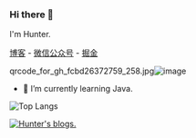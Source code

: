 ### Hi there 👋
I'm Hunter.

[博客](https://github.com/lq920320/blogs) - [微信公众号](https://mp.weixin.qq.com/s?__biz=MzIzMTI3MDAzOQ==&mid=2247483985&idx=1&sn=4414a3304e20a2215dcab35453466f92&chksm=e8a7f1a9dfd078bfa326e4845f235eb16c9786224de1bfde334f0b57fe76ca58707916bbe1e1&token=2126406469&lang=zh_CN#rd) - [掘金](https://juejin.cn/user/835284567603096) 

qrcode_for_gh_fcbd26372759_258.jpg![image](https://user-images.githubusercontent.com/18696549/120892376-941bf980-c640-11eb-9694-d7b242c670bd.png)


- 🌱 I’m currently learning Java.


<!--
**lq920320/lq920320** is a ✨ _special_ ✨ repository because its `README.md` (this file) appears on your GitHub profile.

Here are some ideas to get you started:

- 🔭 I’m currently working on ...
- 🌱 I’m currently learning ...
- 👯 I’m looking to collaborate on ...
- 🤔 I’m looking for help with ...
- 💬 Ask me about ...
- 📫 How to reach me: ...
- 😄 Pronouns: ...
- ⚡ Fun fact: ...
-->

![Top Langs](https://github-readme-stats.vercel.app/api/top-langs/?username=lq920320&show_icons=true)


[![Hunter's blogs.](https://github-readme-stats.vercel.app/api?username=lq920320)](https://github.com/lq920320/blogs)


